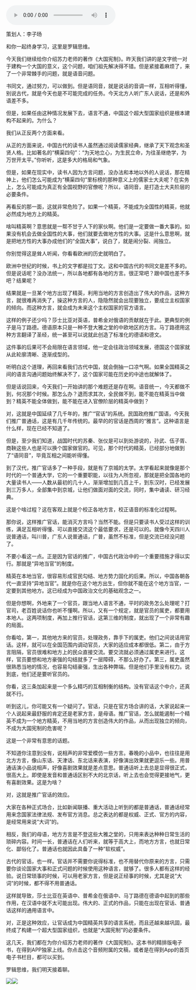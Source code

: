<audio src="http://igetoss.cdn.igetget.com/mp3/201806/06/201806061345284338924860.mp3" controls="controls">您的浏览器不支持 audio 标签。</audio><p>策划人：李子旸</p><p>和你一起终身学习，这里是罗辑思维。</p><p>今天我们继续给你介绍苏力老师的著作《大国宪制》。昨天我们讲的是文字统一对于建构一个大国的意义，这个问题，咱们祖先解决得不错。但是紧接着麻烦了，来了一个非常棘手的问题，就是语音问题。</p><p>书同文，通过努力，可以做到。但是语同音，就是说话的音调一样，互相听得懂，别说古代，就是今天也是不可能完成的任务。今天北方人听广东人说话，还是和外语差不多。</p><p>但是，如果任由这种情况发展下去，语言不通，中国这个超大型国家组织是根本建构不起来的。为什么？</p><p>我们从正反两个方面来看。</p><p>从正的方面来说，中国古代的读书人虽然通过阅读儒家经典，继承了天下观念和圣贤人格。比如著名的“横渠四句”：“为天地立心，为生民立命，为往圣继绝学，为万世开太平。”你听听，这是多大的格局和气象。</p><p>但是，如果在现实中，读书人因为方言问题，没办法和本地以外的人说话，那在精神上，他们怎么可能成为“横渠四句”里标榜的那种意义上的儒家士大夫呢？在实务上，怎么可能成为真正有全国视野的官僚呢？所以，语同音，是打造士大夫阶层的必要条件。</p><p>再看反的那一面，这就非常危险了。如果一个精英，不能成为全国性的精英，他就必然成为地方上的精英。</p><p>啥叫精英啊？意思就是一帮不甘于人下的家伙啊。他们是一定要做一番大事的。如果没有机会去做全国性的大事，他们就要去做地方性的大事。这是什么意思啊，就是把地方性的大事办成他们的“全国大事”，说白了，就是闹分裂、闹独立。</p><p>你别觉得这是耸人听闻，你看看欧洲的历史就明白了。</p><p>欧洲中世纪的时候，书上的文字都是拉丁文。这和中国古代的书同文是差不多的。但是说话呢？没办法统一，所以各地都有各地的方言。很正常吧？跟中国也差不多吧？结果呢？</p><p>结果就是一旦某个地方出现了精英，利用当地的方言创造出了伟大的作品，这种方言，就很难再消失了，操这种方言的人，隐隐然就会出现要独立，要成立主权国家的倾向。而这种方言，就会成为未来这个主权国家的官方语言。</p><p>这样的例子还少吗？莎士比亚对英语，普希金对俄语的贡献就在于此。更典型的例子是马丁路德。德语原本只是一种不登大雅之堂的中欧地区的方言。马丁路德用这种方言翻译了圣经，统一甚至可以说就此创造了标准化的德语和德文。</p><p>这件事的后果可不会局限在语言领域，他一定会往政治领域发展，德国这个国家就从此轮廓清晰、逐渐成型的。</p><p>听明白这个道理，再回来看我们古代中国，就会倒抽一口凉气啊。如果全国精英之间的语言沟通问题始终解决不了，这个国家可能在历史的中途也就解体了。</p><p>但是话说回来，今天我们一开始讲的那个难题还是存在啊。语音统一，今天都做不到，何况那个时候。那怎么办？退而求其次，全民做不到，能不能在精英当中做到？精英不能全体做到，能不能在进入官僚阶层的精英中做到？</p><p>对，这就是中国延续了几千年的，推广“官话”的系统。民国政府推广国语，今天我们推广普通话，这是有几千年传统的。最早的的官话是西周的“雅言”。这种语言是什么样，现在已经不知道了。</p><p>但是，至少我们知道，战国时代的苏秦、张仪是可以到处游说的，孙武、伍子胥、商鞅这些人也是可以换个国家做官的。可见，那个时代的精英，已经部分地做到了“语同音”，毕竟互相之间能听得懂。</p><p>到了汉代，推广官话多了一种手段，就是有了京城的太学。太学看起来就像是那个时代的一个普通大学，它的一个重要职能，以往为人所忽视，那就是把全国各地的大量读书人——人数从最初的几十人，渐渐增加到几百上千，到东汉时，已经发展到三万多人，全部集中到京城，让他们做面对面的交流，同时，集中诵读、研习经典。</p><p>这是个啥过程？这在客观上就是个校正各地方言，校正语音的标准化过程啊。</p><p>那你说，这样推广官话，能消灭方言吗？当然不能。但是只要读书人受过这样的训练，满足互相听得懂、可以直接交流这个最低要求，还是可以的。就像今天四川人说普通话，叫川普，广东人说普通话，广普，虽然不标准，但是交流已经没问题了。</p><p>不要小看这一点。正是因为官话的推广，中国古代政治中的一个重要措施才得以实行。那就是“异地当官”的制度。</p><p>精英在本地当官，很容易形成官民勾结、地方势力固化的后果。所以，中国各朝各代一直坚持“异地当官”。就是你在这个地方出生，但你就不能在这个地方当官，一定要到其他地方。这已经成为中国政治文化的基础观念之一。</p><p>但是你想啊，外地来了一个官员，跟当地人语言不通，平时的政务怎么处理呢？打官司，老百姓说话你也听不懂啊。所以，又有一个规定，就是官员的属吏，都要用本地人。这两项制度，再加上推行官话，这第三维的制度，就出现了一个非常有趣的局面。</p><p>你看哈，第一，其他地方来的官员，处理政务，靠手下的属吏。他们之间说话用官话。这样，就可以在全国范围内调动官员，大家的适应成本都很低。第二，由于方言阻隔，官员很难和地方上的民众直接交流。要交流就必须通过属吏来进行。这样，官员要想和地方豪强的勾结就多了一层障碍，不那么好办了。第三，属吏虽然很熟悉当地的情况，也容易勾结豪强，生出各种弊端。但是他们手里没有权力。说到底，他们还是要听官员的。</p><p>你看，这三条加起来是一个多么精巧的互相制衡的结构。没有官话这个中介，还真就不行。</p><p>听到这儿，你可能又有一个疑问了。官话，只是在官方场合讲的话，大家说起来一个人说起来最舒服的肯定还是老家方言，是母语。推广官话，怎么就能遏制一个精英不成为一个地方精英，不用当地的方言创造伟大的作品，从而出现独立的倾向，不成为大国宪制的危害呢？</p><p>这是一个非常有意思的话题。</p><p>不知道你注意到没有，说相声的非常爱模仿一些方言。春晚的小品中，也往往是用北方方言，像山东话、天津话、东北话来表演，好像演出效果就更逗乐一些。用普通话演小品说相声，好像喜剧效果就是差点意思。普通话听上去总是显得很正式，很高大上。即使是发音和普通话区别不大的北京话，听上去也会觉得更接地气，更有喜剧效果。这是为啥？</p><p>对，这就是推广官话的效应。</p><p>大家在各种正式场合，比如新闻联播、重大活动上听到的都是普通话，普通话经常用来念国家法律法规、发布官方消息。总之表达的都是权威、正式、官方的内容，是经常用来说“大词”的。</p><p>相反，我们的母语，地方方言是不登这些大雅之堂的，只用来表达种种日常生活的琐碎内容。时间一长，普通话在人们听来，就等于高大上，而地方方言，也就日常化、鄙俗化了。普通话也就因此具备了一种“软权威”。</p><p>古代的官话，也一样。官话并不需要你说得标准，也不用替代你原来的方言，只需要你谈论国家大事和正式问题的时候使用这种语言，就够了。很多人都有这样的经验。说日常琐事的时候，可以用老家方言，但是说正经事的时候，尤其是说“大词”的时候，都不得不用普通话。</p><p>这样就导致，莎士比亚在英语中、普希金在俄语中、马丁路德在德语中起到的那些作用，在汉语中就不太可能出现。伟大的、正式的作品，只能在出现在官话、普通话这样的通用语言中。</p><p>对，正是这种效应，让官话成为中国精英共享的语言系统，而且还越来越巩固，最终成了构建一个超大型国家组织，也就是“大国宪制”的必要条件。</p><p>这几天，我们都在为你介绍苏力老师的著作《大国宪制》。这本书的精排版电子书，在得到APP独家上线。你点击这个音频附属的文稿，或者是在得到App的首页电子书栏目，都可以买到。</p><p>罗辑思维，我们明天接着聊。</p><img src="https://piccdn.igetget.com/img/201806/20/201806200931550080566079.jpg" /><img src="https://piccdn.igetget.com/img/201806/06/201806061407229270954737.jpg" />